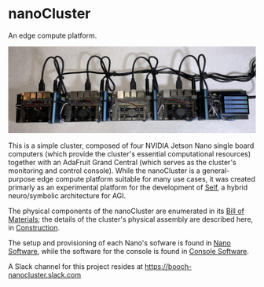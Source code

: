 # nanoCluster
An edge compute platform.

<img src="/Documentation/Images/top.jpg" alt="nanoCluster">

This is a simple cluster, composed of four NVIDIA Jetson Nano single board computers (which provide the cluster's essential computational resources) together with an AdaFruit Grand Central (which serves as the cluster's monitoring and control console). While the nanoCluster is a general-purpose edge compute platform suitable for many use cases, it was created primarly as an experimental platform for the development of <a href="https://github.com/booch-self/self">Self</a>, a hybrid neuro/symbolic architecture for AGI.

The physical components of the nanoCluster are enumerated in its <a href="/Documentation/Bill%20of%20Materials.md">Bill of Materials</a>; the details of the cluster's physical assembly are described here, in <a href="/Documentation/Construction.md">Construction</a>.

The setup and provisioning of each Nano's sofware is found in <a href="/Documentation/Nano%20Software.md">Nano Software</a>, while the software for the console is found in <a href="/Documentation/Console%20Software.md">Console Software</a>.

A Slack channel for this project resides at https://booch-nanocluster.slack.com
